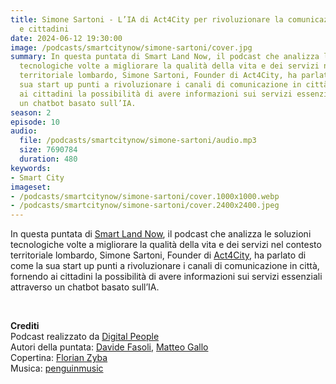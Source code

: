 ```yaml
---
title: Simone Sartoni - L’IA di Act4City per rivoluzionare la comunicazione tra città
  e cittadini
date: 2024-06-12 19:30:00
image: /podcasts/smartcitynow/simone-sartoni/cover.jpg
summary: In questa puntata di Smart Land Now, il podcast che analizza le soluzioni
  tecnologiche volte a migliorare la qualità della vita e dei servizi nel contesto
  territoriale lombardo, Simone Sartoni, Founder di Act4City, ha parlato di come la
  sua start up punti a rivoluzionare i canali di comunicazione in città, fornendo
  ai cittadini la possibilità di avere informazioni sui servizi essenziali attraverso
  un chatbot basato sull’IA.
season: 2
episode: 10
audio:
  file: /podcasts/smartcitynow/simone-sartoni/audio.mp3
  size: 7690784
  duration: 480
keywords:
- Smart City
imageset:
- /podcasts/smartcitynow/simone-sartoni/cover.1000x1000.webp
- /podcasts/smartcitynow/simone-sartoni/cover.2400x2400.jpeg
---
```


In questa puntata di [Smart Land Now](https://www.smartcitynow.it/), il podcast che analizza le soluzioni tecnologiche volte a migliorare la qualità della vita e dei servizi nel contesto territoriale lombardo, Simone Sartoni, Founder di [Act4City](https://actforcity.com/), ha parlato di come la sua start up punti a rivoluzionare i canali di comunicazione in città, fornendo ai cittadini la possibilità di avere informazioni sui servizi essenziali attraverso un chatbot basato sull’IA.

<br>

**Crediti**<br>
Podcast realizzato da [Digital People](https://w3id.org/digitalpeople)<br>
Autori della puntata: [Davide Fasoli](https://www.linkedin.com/in/davide-fasoli-2b3246179/), [Matteo Gallo](https://www.linkedin.com/in/matteo-gallo-4a5ab31a8/)<br>
Copertina: [Florian Zyba](https://www.linkedin.com/in/florian-zyba/)<br>
Musica: [penguinmusic](https://pixabay.com/users/penguinmusic-24940186/)